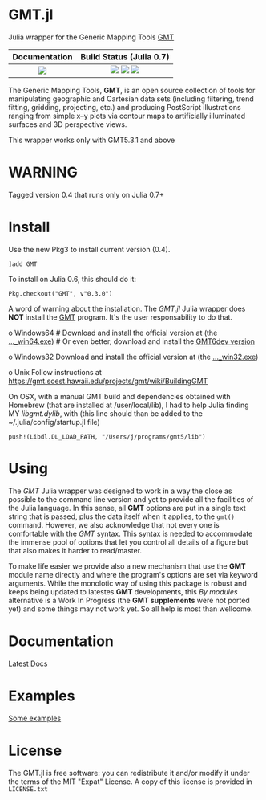 GMT.jl
======

Julia wrapper for the Generic Mapping Tools [GMT](http://gmt.soest.hawaii.edu)

| **Documentation**                       | **Build Status (Julia 0.7)**              |
|:---------------------------------------:|:-----------------------------------------:|
| [![][docs-latest-img]][docs-latest-url] | [![][travis-img]][travis-url] [![][appveyor-img]][appveyor-url] [![][codecov-img]][codecov-url] |

[gitter-url]: https://gitter.im/genericmappingtools/users

[contrib-url]: https://genericmappingtools.github.io/GMT.jl/latest/man/contributing/

[docs-latest-img]: https://img.shields.io/badge/docs-latest-blue.svg
[docs-latest-url]: https://genericmappingtools.github.io/GMT.jl/latest

[docs-stable-img]: https://img.shields.io/badge/docs-stable-blue.svg
[docs-stable-url]: https://genericmappingtools.github.io/GMT.jl/stable

[travis-img]: https://travis-ci.org/GenericMappingTools/GMT.jl.svg?branch=master
[travis-url]: https://travis-ci.org/GenericMappingTools/GMT.jl

[appveyor-img]: https://ci.appveyor.com/api/projects/status/usjewfb5v48m18kh/branch/master?svg=true
[appveyor-url]: https://ci.appveyor.com/project/joa-quim/gmt-jl-suu4y/branch/master

[codecov-img]: http://codecov.io/github/GenericMappingTools/GMT.jl/coverage.svg?branch=master
[codecov-url]: http://codecov.io/github/GenericMappingTools/GMT.jl?branch=master

[issues-url]: https://github.com/JuliaDocs/GMT.jl/issues

[pkg-0.6-img]: http://pkg.julialang.org/badges/GMT_0.6.svg
[pkg-0.6-url]: http://pkg.julialang.org/?pkg=GMT&ver=0.6
[pkg-0.7-img]: http://pkg.julialang.org/badges/GMT_0.7.svg
[pkg-0.7-url]: http://pkg.julialang.org/?pkg=GMT&ver=0.7

The Generic Mapping Tools, **GMT**, is an open source collection of tools for manipulating geographic
and Cartesian data sets (including filtering, trend fitting, gridding, projecting, etc.) and producing
PostScript illustrations ranging from simple x–y plots via contour maps to artificially illuminated
surfaces and 3D perspective views.

This wrapper works only with GMT5.3.1 and above

WARNING
=======

Tagged version 0.4 that runs only on Julia 0.7+

Install
=======

Use the new Pkg3 to install current version (0.4).

    ]add GMT

To install on Julia 0.6, this should do it:

    Pkg.checkout("GMT", v"0.3.0")

A word of warning about the installation. The *GMT.jl* Julia wrapper does **NOT** install the
[GMT](http://gmt.soest.hawaii.edu) program. It's the user responsability to do that.

o Windows64
    # Download and install the official version at (the [..._win64.exe](https://gmt.soest.hawaii.edu/projects/gmt/wiki/Download))
    # Or even better, download and install the [GMT6dev version](http://w3.ualg.pt/~jluis/downloads/gmt.html)

o Windows32
    Download and install the official version at (the [..._win32.exe](https://gmt.soest.hawaii.edu/projects/gmt/wiki/Download))

o Unix
    Follow instructions at https://gmt.soest.hawaii.edu/projects/gmt/wiki/BuildingGMT

On OSX, with a manual GMT build and dependencies obtained with Homebrew (that are installed at
/user/local/lib), I had to help Julia finding MY *libgmt.dylib*, with (this line should than be
added to the ~/.julia/config/startup.jl file)

    push!(Libdl.DL_LOAD_PATH, "/Users/j/programs/gmt5/lib")


Using
=====

The *GMT* Julia wrapper was designed to work in a way the close as possible to the command line version
and yet to provide all the facilities of the Julia language. In this sense, all **GMT** options are put
in a single text string that is passed, plus the data itself when it applies, to the ``gmt()`` command.
However, we also acknowledge that not every one is comfortable with the *GMT* syntax. This syntax is
needed to accommodate the immense pool of options that let you control all details of a figure but that
also makes it harder to read/master.

To make life easier we provide also a new mechanism that use the **GMT** module name directly and where
the program's options are set via keyword arguments. While the monolotic way of using this package is
robust and keeps being updated to latestes **GMT** developments, this *By modules* alternative is a Work
In Progress (the **GMT supplements** were not ported yet) and some things may not work yet. So all help
is most than wellcome.

Documentation
=============

[Latest Docs](https://genericmappingtools.github.io/GMT.jl/latest)

Examples
========

[Some examples](https://genericmappingtools.github.io/GMT.jl/latest/examples)

License
=======

The GMT.jl is free software: you can redistribute it and/or modify it under the terms of the MIT "Expat"
License. A copy of this license is provided in ``LICENSE.txt``